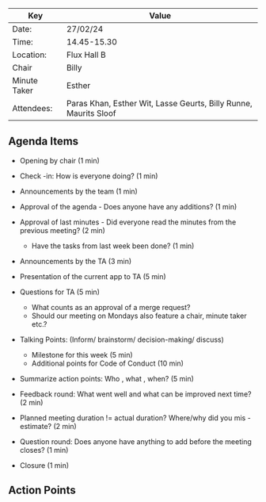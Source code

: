 | Key          | Value                                                            |
|--------------|------------------------------------------------------------------|
| Date:        | 27/02/24                                                         |
| Time:        | 14.45-15.30                                                      |
| Location:    | Flux Hall B                                                      |
| Chair        | Billy                                                            |
| Minute Taker | Esther                                                           |
| Attendees:   | Paras Khan, Esther Wit, Lasse Geurts, Billy Runne, Maurits Sloof |

Agenda Items
-
- Opening by chair (1 min)
- Check -in: How is everyone doing? (1 min)
- Announcements by the team (1 min)
- Approval of the agenda - Does anyone have any additions? (1 min)
- Approval of last minutes - Did everyone read the minutes from the previous meeting? (2 min)
    - Have the tasks from last week been done? (1 min)

- Announcements by the TA (3 min)
- Presentation of the current app to TA (5 min)
- Questions for TA (5 min)
    - What counts as an approval of a merge request?
    - Should our meeting on Mondays also feature a chair, minute taker etc.?

- Talking Points: (Inform/ brainstorm/ decision-making/ discuss)
    - Milestone for this week (5 min)
    - Additional points for Code of Conduct (10 min)

- Summarize action points: Who , what , when? (5 min)
- Feedback round: What went well and what can be improved next time? (2 min)
- Planned meeting duration != actual duration? Where/why did you mis -estimate? (2 min)
- Question round: Does anyone have anything to add before the meeting closes? (1 min)
- Closure (1 min)

Action Points
-
